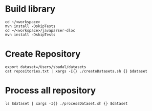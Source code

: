 # Build library
```
cd ~/<workspace>
mvn install -DskipTests
cd ~/<workspace>/javaparser-dloc
mvn install -DskipTests
```

# Create Repository
```
export dataset=/Users/sbadal/datasets
cat repositories.txt | xargs -I{} ./createDatasets.sh {} $dataset
```

# Process all repository
```
ls $dataset | xargs -I{} ./processDataset.sh {} $dataset
```